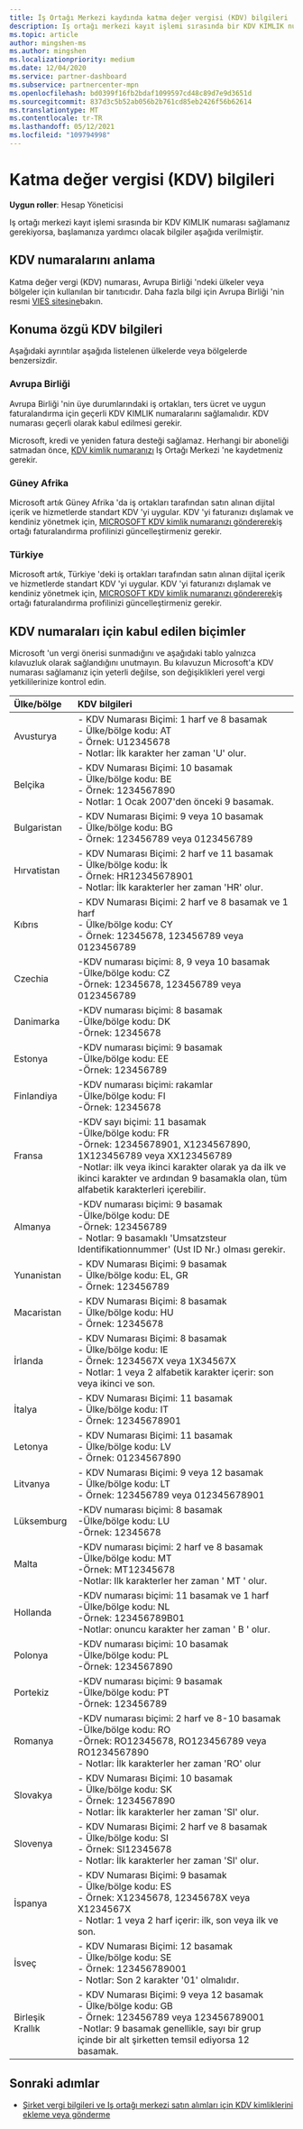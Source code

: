 ```yaml
---
title: İş Ortağı Merkezi kaydında katma değer vergisi (KDV) bilgileri
description: Iş ortağı merkezi kayıt işlemi sırasında bir KDV KIMLIK numarası sağlamanız gerekiyorsa, bu bilgiler başlamanıza yardımcı olur.
ms.topic: article
author: mingshen-ms
ms.author: mingshen
ms.localizationpriority: medium
ms.date: 12/04/2020
ms.service: partner-dashboard
ms.subservice: partnercenter-mpn
ms.openlocfilehash: bd0399f16fb2bdaf1099597cd48c89d7e9d3651d
ms.sourcegitcommit: 837d3c5b52ab056b2b761cd85eb2426f56b62614
ms.translationtype: MT
ms.contentlocale: tr-TR
ms.lasthandoff: 05/12/2021
ms.locfileid: "109794998"
---
```

# <a name="value-added-tax-vat-information"></a>Katma değer vergisi (KDV) bilgileri

**Uygun roller**: Hesap Yöneticisi


Iş ortağı merkezi kayıt işlemi sırasında bir KDV KIMLIK numarası sağlamanız gerekiyorsa, başlamanıza yardımcı olacak bilgiler aşağıda verilmiştir.

## <a name="understanding-vat-numbers"></a>KDV numaralarını anlama

Katma değer vergi (KDV) numarası, Avrupa Birliği 'ndeki ülkeler veya bölgeler için kullanılan bir tanıtıcıdır. Daha fazla bilgi için Avrupa Birliği 'nin resmi [VIES sitesine](http://ec.europa.eu/taxation_customs/vies/vieshome.do)bakın.

## <a name="location-specific-vat-information"></a>Konuma özgü KDV bilgileri

Aşağıdaki ayrıntılar aşağıda listelenen ülkelerde veya bölgelerde benzersizdir.

### <a name="european-union"></a>Avrupa Birliği

Avrupa Birliği 'nin üye durumlarındaki iş ortakları, ters ücret ve uygun faturalandırma için geçerli KDV KIMLIK numaralarını sağlamalıdır. KDV numarası geçerli olarak kabul edilmesi gerekir.

Microsoft, kredi ve yeniden fatura desteği sağlamaz. Herhangi bir aboneliği satmadan önce, [KDV kimlik numaranızı](organization-tax-info.md) Iş Ortağı Merkezi 'ne kaydetmeniz gerekir.

### <a name="south-africa"></a>Güney Afrika

Microsoft artık Güney Afrika 'da iş ortakları tarafından satın alınan dijital içerik ve hizmetlerde standart KDV 'yi uygular. KDV 'yi faturanızı dışlamak ve kendiniz yönetmek için, [MICROSOFT KDV kimlik numaranızı göndererek](organization-tax-info.md)iş ortağı faturalandırma profilinizi güncelleştirmeniz gerekir.

### <a name="turkey"></a>Türkiye

Microsoft artık, Türkiye 'deki iş ortakları tarafından satın alınan dijital içerik ve hizmetlerde standart KDV 'yi uygular. KDV 'yi faturanızı dışlamak ve kendiniz yönetmek için, [MICROSOFT KDV kimlik numaranızı göndererek](organization-tax-info.md)iş ortağı faturalandırma profilinizi güncelleştirmeniz gerekir.

## <a name="accepted-formats-for-vat-numbers"></a>KDV numaraları için kabul edilen biçimler

Microsoft 'un vergi önerisi sunmadığını ve aşağıdaki tablo yalnızca kılavuzluk olarak sağlandığını unutmayın. Bu kılavuzun Microsoft'a KDV numarası sağlamanız için yeterli değilse, son değişiklikleri yerel vergi yetkililerinize kontrol edin.

|Ülke/bölge | KDV bilgileri |
|:------------|:----------|
|Avusturya  |- KDV Numarası Biçimi: 1 harf ve 8 basamak<br/>- Ülke/bölge kodu: AT<br/>- Örnek: U12345678<br/>- Notlar: İlk karakter her zaman 'U' olur. |
|Belçika  |- KDV Numarası Biçimi: 10 basamak<br/>- Ülke/bölge kodu: BE<br/>- Örnek: 1234567890<br/>- Notlar: 1 Ocak 2007'den önceki 9 basamak. |
| Bulgaristan  |- KDV Numarası Biçimi: 9 veya 10 basamak<br/>- Ülke/bölge kodu: BG<br/>- Örnek: 123456789 veya 0123456789 |
| Hırvatistan |- KDV Numarası Biçimi: 2 harf ve 11 basamak<br/>- Ülke/bölge kodu: İk<br/>- Örnek: HR12345678901<br/>- Notlar: İlk karakterler her zaman 'HR' olur. |
|Kıbrıs |- KDV Numarası Biçimi: 2 harf ve 8 basamak ve 1 harf<br/>- Ülke/bölge kodu: CY<br/>- Örnek: 12345678, 123456789 veya 0123456789 |
|Czechia |-KDV numarası biçimi: 8, 9 veya 10 basamak<br/>-Ülke/bölge kodu: CZ<br/>-Örnek: 12345678, 123456789 veya 0123456789 |
| Danimarka |-KDV numarası biçimi: 8 basamak<br/>-Ülke/bölge kodu: DK<br/>-Örnek: 12345678<br/> |
|Estonya |-KDV numarası biçimi: 9 basamak<br/>-Ülke/bölge kodu: EE<br/>-Örnek: 123456789<br/> |
|Finlandiya |-KDV numarası biçimi: rakamlar<br/>-Ülke/bölge kodu: FI<br/>-Örnek: 12345678 |
|Fransa |-KDV sayı biçimi: 11 basamak<br/>-Ülke/bölge kodu: FR<br/>-Örnek: 12345678901, X1234567890, 1X123456789 veya XX123456789<br/>-Notlar: ilk veya ikinci karakter olarak ya da ilk ve ikinci karakter ve ardından 9 basamakla olan, tüm alfabetik karakterleri içerebilir. |
|Almanya |-KDV numarası biçimi: 9 basamak<br/>-Ülke/bölge kodu: DE<br/>-Örnek: 123456789<br/>- Notlar: 9 basamaklı 'Umsatzsteur Identifikationnummer' (Ust ID Nr.) olması gerekir. |
|Yunanistan |- KDV Numarası Biçimi: 9 basamak<br/>- Ülke/bölge kodu: EL, GR<br/>- Örnek: 123456789 |
|Macaristan |- KDV Numarası Biçimi: 8 basamak<br/>- Ülke/bölge kodu: HU<br/>- Örnek: 12345678 |
|İrlanda |- KDV Numarası Biçimi: 8 basamak<br/>- Ülke/bölge kodu: IE<br/>- Örnek: 1234567X veya 1X34567X<br/>- Notlar: 1 veya 2 alfabetik karakter içerir: son veya ikinci ve son. |
|İtalya |- KDV Numarası Biçimi: 11 basamak<br/>- Ülke/bölge kodu: IT<br/>- Örnek: 12345678901 |
|Letonya |- KDV Numarası Biçimi: 11 basamak<br/>- Ülke/bölge kodu: LV<br/>- Örnek: 01234567890 |
|Litvanya |- KDV Numarası Biçimi: 9 veya 12 basamak<br/>- Ülke/bölge kodu: LT<br/>- Örnek: 123456789 veya 012345678901 |
|Lüksemburg |-KDV numarası biçimi: 8 basamak<br/>-Ülke/bölge kodu: LU<br/>-Örnek: 12345678 |
|Malta |-KDV numarası biçimi: 2 harf ve 8 basamak<br/>-Ülke/bölge kodu: MT</br>-Örnek: MT12345678<br/>-Notlar: Ilk karakterler her zaman ' MT ' olur. |
|Hollanda |-KDV numarası biçimi: 11 basamak ve 1 harf<br/>-Ülke/bölge kodu: NL<br/>-Örnek: 123456789B01<br/>-Notlar: onuncu karakter her zaman ' B ' olur. |
|Polonya |-KDV numarası biçimi: 10 basamak<br/>-Ülke/bölge kodu: PL<br/>-Örnek: 1234567890 |
|Portekiz |-KDV numarası biçimi: 9 basamak<br/>-Ülke/bölge kodu: PT<br/>-Örnek: 123456789 |
|Romanya |-KDV numarası biçimi: 2 harf ve 8-10 basamak<br/>-Ülke/bölge kodu: RO<br/>-Örnek: RO12345678, RO123456789 veya RO1234567890<br/>- Notlar: İlk karakterler her zaman 'RO' olur |
|Slovakya |- KDV Numarası Biçimi: 10 basamak<br/>- Ülke/bölge kodu: SK<br/>- Örnek: 1234567890<br/>- Notlar: İlk karakterler her zaman 'SI' olur. |
|Slovenya |- KDV Numarası Biçimi: 2 harf ve 8 basamak<br/>- Ülke/bölge kodu: SI<br/>- Örnek: SI12345678<br/>- Notlar: İlk karakterler her zaman 'SI' olur. |
|İspanya |- KDV Numarası Biçimi: 9 basamak<br/>- Ülke/bölge kodu: ES<br/>- Örnek: X12345678, 12345678X veya X1234567X<br/>- Notlar: 1 veya 2 harf içerir: ilk, son veya ilk ve son. |
|İsveç |- KDV Numarası Biçimi: 12 basamak<br/>- Ülke/bölge kodu: SE<br/>- Örnek: 123456789001<br/>- Notlar: Son 2 karakter '01' olmalıdır. |
|Birleşik Krallık |- KDV Numarası Biçimi: 9 veya 12 basamak<br/>- Ülke/bölge kodu: GB<br/>- Örnek: 123456789 veya 123456789001<br/>-Notlar: 9 basamak genellikle, sayı bir grup içinde bir alt şirketten temsil ediyorsa 12 basamak. |

## <a name="next-steps"></a>Sonraki adımlar

- [Şirket vergi bilgileri ve Iş ortağı merkezi satın alımları için KDV kimliklerini ekleme veya gönderme](organization-tax-info.md)
